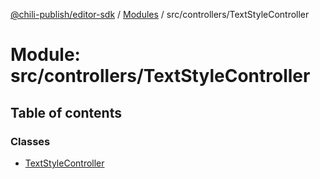 [@chili-publish/editor-sdk](../README.md) / [Modules](../modules.md) / src/controllers/TextStyleController

# Module: src/controllers/TextStyleController

## Table of contents

### Classes

- [TextStyleController](../classes/controllers_TextStyleController.TextStyleController.md)
